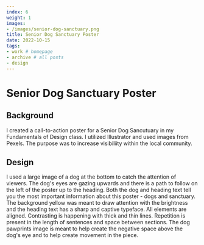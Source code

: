 ```yaml
---
index: 6
weight: 1
images:
- /images/senior-dog-sanctuary.png
title: Senior Dog Sanctuary Poster
date: 2022-10-15
tags:
- work # homepage
- archive # all posts
- design
---
```


# Senior Dog Sanctuary Poster

## Background
I created a call-to-action poster for a Senior Dog Sancutuary in my Fundamentals of Design class. I utilized Illustrator and used images from Pexels. The purpose was to increase visibiliity within the local community.

## Design
I used a large image of a dog at the bottom to catch the attention of viewers. The dog's eyes are gazing upwards and there is a path to follow on the left of the poster up to the heading. Both the dog and heading text tell you the most important information about this poster - dogs and sanctuary. The background yellow was meant to draw attention with the brightness and the heading text has a sharp and captive typeface. All elements are aligned. Contrasting is happening with thick and thin lines. Repetition is present in the length of sentences and space between sections. The dog pawprints image is meant to help create the negative space above the dog's eye and to help create movement in the piece.

